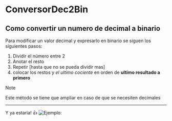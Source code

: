 # ConversorDec2Bin
## Como convertir un numero de decimal a binario

Para modificar un valor decimal y expresarlo en binario se siguen los siguientes pasos:

1. Dividir el número entre 2
2. Anotar el resto
3. Repetir [hasta que no se pueda dividir mas]
4. colocar los restos y *el ultimo cociente* en orden de **ultimo resultado a primero**

 > [!NOTE]
> Este método se tiene que ampliar en caso de que se necesiten decimales

---

Y ya estaria! :+1:
![Ejemplo:](https://www.google.com/url?sa=i&url=https%3A%2F%2Fes.convertbinary.com%2Fdecimal-a-binario%2F&psig=AOvVaw1kpyyrPrZ7oBbVehQBrren&ust=1727366915649000&source=images&cd=vfe&opi=89978449&ved=0CBQQjRxqFwoTCPC_way93ogDFQAAAAAdAAAAABAE)

